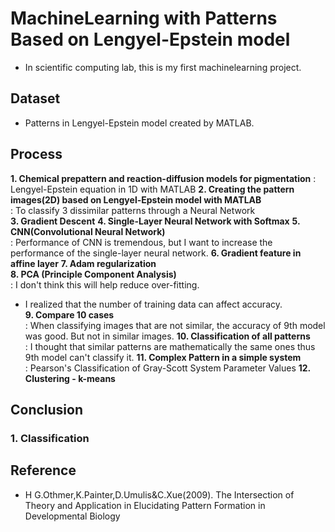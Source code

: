 # MachineLearning with Patterns Based on Lengyel-Epstein model
- In scientific computing lab, this is my first machinelearning project.

## Dataset
- Patterns in Lengyel-Epstein model created by MATLAB.


## Process
__1. Chemical prepattern and reaction-diffusion models for pigmentation__ 
    : Lengyel-Epstein equation in 1D with MATLAB
__2. Creating the pattern images(2D) based on Lengyel-Epstein model with MATLAB__  
    : To classify 3 dissimilar patterns through a Neural Network  
__3. Gradient Descent__
__4. Single-Layer Neural Network with Softmax__
__5. CNN(Convolutional Neural Network)__  
    : Performance of CNN is tremendous, but I want to increase the performance of the single-layer neural network.
__6. Gradient feature in affine layer__
__7. Adam regularization__  
__8. PCA (Principle Component Analysis)__  
    : I don't think this will help reduce over-fitting.
+ I realized that the number of training data can affect accuracy.  
__9. Compare 10 cases__  
    : When classifying images that are not similar, the accuracy of 9th model was good. But not in similar images.
__10. Classification of all patterns__  
    : I thought that similar patterns are mathematically the same ones thus 9th model can't classify it.
__11. Complex Pattern in a simple system__  
    : Pearson's Classification of Gray-Scott System Parameter Values
__12. Clustering - k-means__

## Conclusion
### 1. Classification


## Reference
- H G.Othmer,K.Painter,D.Umulis&C.Xue(2009). The Intersection of Theory and Application in Elucidating Pattern Formation in Developmental Biology

